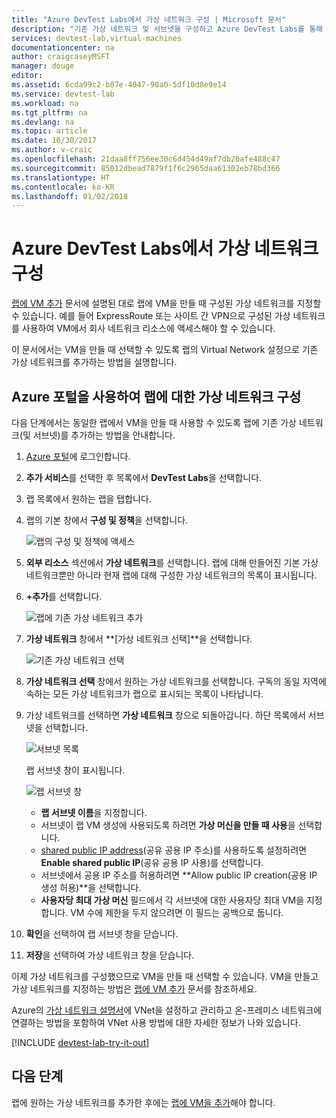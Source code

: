 ```yaml
---
title: "Azure DevTest Labs에서 가상 네트워크 구성 | Microsoft 문서"
description: "기존 가상 네트워크 및 서브넷을 구성하고 Azure DevTest Labs를 통해 VM에서 사용하는 방법에 대해 알아봅니다."
services: devtest-lab,virtual-machines
documentationcenter: na
author: craigcaseyMSFT
manager: douge
editor: 
ms.assetid: 6cda99c2-b87e-4047-90a0-5df10d8e9e14
ms.service: devtest-lab
ms.workload: na
ms.tgt_pltfrm: na
ms.devlang: na
ms.topic: article
ms.date: 10/30/2017
ms.author: v-craic
ms.openlocfilehash: 21daa8ff756ee30c6d454d49af7db20afe488c47
ms.sourcegitcommit: 85012dbead7879f1f6c2965daa61302eb78bd366
ms.translationtype: HT
ms.contentlocale: ko-KR
ms.lasthandoff: 01/02/2018
---
```

# <a name="configure-a-virtual-network-in-azure-devtest-labs"></a>Azure DevTest Labs에서 가상 네트워크 구성
[랩에 VM 추가](devtest-lab-add-vm.md) 문서에 설명된 대로 랩에 VM을 만들 때 구성된 가상 네트워크를 지정할 수 있습니다. 예를 들어 ExpressRoute 또는 사이트 간 VPN으로 구성된 가상 네트워크를 사용하여 VM에서 회사 네트워크 리소스에 액세스해야 할 수 있습니다.

이 문서에서는 VM을 만들 때 선택할 수 있도록 랩의 Virtual Network 설정으로 기존 가상 네트워크를 추가하는 방법을 설명합니다.

## <a name="configure-a-virtual-network-for-a-lab-using-the-azure-portal"></a>Azure 포털을 사용하여 랩에 대한 가상 네트워크 구성
다음 단계에서는 동일한 랩에서 VM을 만들 때 사용할 수 있도록 랩에 기존 가상 네트워크(및 서브넷)를 추가하는 방법을 안내합니다. 

1. [Azure 포털](http://go.microsoft.com/fwlink/p/?LinkID=525040)에 로그인합니다.
1. **추가 서비스**를 선택한 후 목록에서 **DevTest Labs**을 선택합니다.
1. 랩 목록에서 원하는 랩을 탭합니다. 
1. 랩의 기본 창에서 **구성 및 정책**을 선택합니다.

    ![랩의 구성 및 정책에 액세스](./media/devtest-lab-configure-vnet/policies-menu.png)
1. **외부 리소스** 섹션에서 **가상 네트워크**를 선택합니다. 랩에 대해 만들어진 기본 가상 네트워크뿐만 아니라 현재 랩에 대해 구성한 가상 네트워크의 목록이 표시됩니다. 
1. **+추가**를 선택합니다.
   
    ![랩에 기존 가상 네트워크 추가](./media/devtest-lab-configure-vnet/lab-settings-vnet-add.png)
1. **가상 네트워크** 창에서 **[가상 네트워크 선택]**을 선택합니다.
   
    ![기존 가상 네트워크 선택](./media/devtest-lab-configure-vnet/lab-settings-vnets-vnet1.png)
1. **가상 네트워크 선택** 창에서 원하는 가상 네트워크를 선택합니다. 구독의 동일 지역에 속하는 모든 가상 네트워크가 랩으로 표시되는 목록이 나타납니다.
1. 가상 네트워크를 선택하면 **가상 네트워크** 창으로 되돌아갑니다. 하단 목록에서 서브넷을 선택합니다.

    ![서브넷 목록](./media/devtest-lab-configure-vnet/lab-settings-vnets-vnet2.png)
    
    랩 서브넷 창이 표시됩니다.

    ![랩 서브넷 창](./media/devtest-lab-configure-vnet/lab-subnet.png)
     
   - **랩 서브넷 이름**을 지정합니다.
   - 서브넷이 랩 VM 생성에 사용되도록 하려면 **가상 머신을 만들 때 사용**을 선택합니다.
   - [shared public IP address](devtest-lab-shared-ip.md)(공유 공용 IP 주소)를 사용하도록 설정하려면 **Enable shared public IP**(공유 공용 IP 사용)를 선택합니다.
   - 서브넷에서 공용 IP 주소를 허용하려면 **Allow public IP creation(공용 IP 생성 허용)**을 선택합니다.
   - **사용자당 최대 가상 머신** 필드에서 각 서브넷에 대한 사용자당 최대 VM을 지정합니다. VM 수에 제한을 두지 않으려면 이 필드는 공백으로 둡니다.
1. **확인**을 선택하여 랩 서브넷 창을 닫습니다.
1. **저장**을 선택하여 가상 네트워크 창을 닫습니다.

이제 가상 네트워크를 구성했으므로 VM을 만들 때 선택할 수 있습니다. VM을 만들고 가상 네트워크를 지정하는 방법은 [랩에 VM 추가](devtest-lab-add-vm.md) 문서를 참조하세요. 

Azure의 [가상 네트워크 설명서](https://docs.microsoft.com/azure/virtual-network)에 VNet을 설정하고 관리하고 온-프레미스 네트워크에 연결하는 방법을 포함하여 VNet 사용 방법에 대한 자세한 정보가 나와 있습니다.

[!INCLUDE [devtest-lab-try-it-out](../../includes/devtest-lab-try-it-out.md)]

## <a name="next-steps"></a>다음 단계
랩에 원하는 가상 네트워크를 추가한 후에는 [랩에 VM을 추가](devtest-lab-add-vm.md)해야 합니다.

